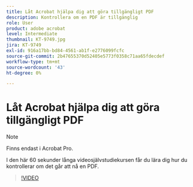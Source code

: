 ```yaml
---
title: Låt Acrobat hjälpa dig att göra tillgängligt PDF
description: Kontrollera om en PDF är tillgänglig
role: User
product: adobe acrobat
level: Intermediate
thumbnail: KT-9749.jpg
jira: KT-9749
exl-id: 916a17bb-bd84-4561-ab1f-e2776099fcfc
source-git-commit: 2b47655370d52405e5773f0358c71aa65fdecdef
workflow-type: tm+mt
source-wordcount: '43'
ht-degree: 0%

---
```


# Låt Acrobat hjälpa dig att göra tillgängligt PDF

>[!NOTE]
>
>Finns endast i Acrobat Pro.

I den här 60 sekunder långa videosjälvstudiekursen får du lära dig hur du kontrollerar om det går att nå en PDF.

>[!VIDEO](https://video.tv.adobe.com/v/340076?quality=12&learn=on&hidetitle=true)
